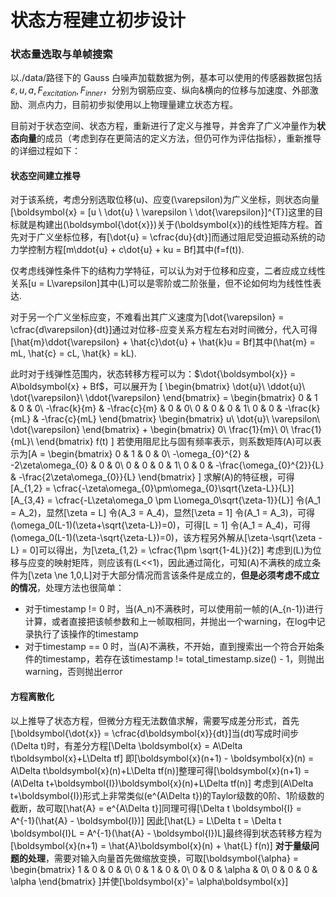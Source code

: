 # 状态方程建立初步设计

### 状态量选取与单帧搜索

以./data/路径下的 Gauss 白噪声加载数据为例，基本可以使用的传感器数据包括$\varepsilon, u, a, F_{excitation}, F_{inner}$，分别为钢筋应变、纵向&横向的位移与加速度、外部激励、测点内力，目前初步拟使用以上物理量建立状态方程。

目前对于状态空间、状态方程，重新进行了定义与推导，并舍弃了广义冲量作为**状态向量**的成员（考虑到存在更简洁的定义方法，但仍可作为评估指标），重新推导的详细过程如下：

#### 状态空间建立推导

对于该系统，考虑分别选取位移\(u\)、应变\(\varepsilon\)为广义坐标，则状态向量\[\boldsymbol{x} = [u \ \dot{u} \ \varepsilon \ \dot{\varepsilon}]^{T}\]这里的目标就是构建出\(\boldsymbol{\dot{x}}\)关于\(\boldsymbol{x}\)的线性矩阵方程。首先对于广义坐标位移，有\[\dot{u} = \cfrac{du}{dt}\]而通过阻尼受迫振动系统的动力学控制方程\[m\ddot{u} + c\dot{u} + ku = Bf\]其中\(f=f(t)\).

仅考虑线弹性条件下的结构力学特征，可以认为对于位移和应变，二者应成立线性关系\[u = L\varepsilon\]其中\(L\)可以是零阶或二阶张量，但不论如何均为线性性表达.

对于另一个广义坐标应变，不难看出其广义速度为\[\dot{\varepsilon} = \cfrac{d\varepsilon}{dt}\]通过对位移-应变关系方程左右对时间微分，代入可得\[\hat{m}\ddot{\varepsilon} + \hat{c}\dot{u} + \hat{k}u = Bf\]其中\(\hat{m} = mL, \hat{c} = cL, \hat{k} = kL\).

此时对于线弹性范围内，状态转移方程可以为：$\dot{\boldsymbol{x}} = A\boldsymbol{x} + Bf$，可以展开为
  \[
  \begin{bmatrix}
  \dot{u}\\
  \ddot{u}\\
  \dot{\varepsilon}\\
  \ddot{\varepsilon}
  \end{bmatrix} =
  \begin{bmatrix}
  0 & 1 & 0 & 0\\
  -\frac{k}{m} & -\frac{c}{m} & 0 & 0\\
  0 & 0 & 0 & 1\\
  0 & 0 & -\frac{k}{mL} & -\frac{c}{mL}
  \end{bmatrix}
  \begin{bmatrix}
  u\\
  \dot{u}\\
  \varepsilon\\
  \dot{\varepsilon}
  \end{bmatrix} +
  \begin{bmatrix}
  0\\
  \frac{1}{m}\\
  0\\
  \frac{1}{mL}\\
  \end{bmatrix} f(t)
  \]
若使用阻尼比与固有频率表示，则系数矩阵\(A\)可以表示为\[A = 
  \begin{bmatrix}
  0 & 1 & 0 & 0\\
  -\omega_{0}^{2} & -2\zeta\omega_{0} & 0 & 0\\
  0 & 0 & 0 & 1\\
  0 & 0 & -\frac{\omega_{0}^{2}}{L} & -\frac{2\zeta\omega_{0}}{L}
  \end{bmatrix} \]
求解\(A\)的特征根，可得\[A_{1,2} = \cfrac{-\zeta\omega_{0}\pm\omega_{0}\sqrt{\zeta-L}}{L}\]\[A_{3,4} = \cfrac{-L\zeta\omega_0 \pm L\omega_0\sqrt{\zeta-1}}{L}\]
令\(A_1 = A_2\)，显然\[\zeta = L\]
令\(A_3 = A_4\)，显然\[\zeta = 1\]
令\(A_1 = A_3\)，可得\(\omega_0(L-1)(\zeta+\sqrt{\zeta-L})=0\)，可得\[L = 1\]
令\(A_1 = A_4\)，可得\(\omega_0(L-1)(\zeta-\sqrt{\zeta-L})=0\)，该方程另外解从\[\zeta-\sqrt{\zeta - L} = 0\]可以得出，为\[\zeta_{1,2} = \cfrac{1\pm \sqrt{1-4L}}{2}\]
考虑到\(L\)为位移与应变的映射矩阵，则应该有\(L<<1\)，因此通过简化，可知\(A\)不满秩的成立条件为\[\zeta \ne 1,0,L\]对于大部分情况而言该条件是成立的，**但是必须考虑不成立的情况**，处理方法也很简单：
- 对于timestamp != 0 时，当\(A_n\)不满秩时，可以使用前一帧的\(A_{n-1}\)进行计算，或者直接把该帧参数和上一帧取相同，并抛出一个warning，在log中记录执行了该操作的timestamp
- 对于timestamp == 0 时，当\(A\)不满秩，不开始，直到搜索出一个符合开始条件的timestamp，若存在该timestamp != total_timestamp.size() - 1，则抛出warning，否则抛出error

#### 方程离散化

以上推导了状态方程，但微分方程无法数值求解，需要写成差分形式，首先\[\boldsymbol{\dot{x}} = \cfrac{d\boldsymbol{x}}{dt}\]当\(dt\)写成时间步\(\Delta t\)时，有差分方程\[\Delta \boldsymbol{x} = A\Delta t\boldsymbol{x}+L\Delta tf\]
即\[\boldsymbol{x}(n+1) - \boldsymbol{x}(n) = A\Delta t\boldsymbol{x}(n)+L\Delta tf(n)\]整理可得\[\boldsymbol{x}(n+1) = (A\Delta t+\boldsymbol{I})\boldsymbol{x}(n)+L\Delta tf(n)\]
考虑到\(A\Delta t+\boldsymbol{I}\)形式上非常类似\(e^{A\Delta t}\)的Taylor级数的0阶、1阶级数的截断，故可取\[\hat{A} = e^{A\Delta t}\]同理可得\[\Delta t \boldsymbol{I} = A^{-1}(\hat{A} - \boldsymbol{I})\]
因此\[\hat{L} = L\Delta t = \Delta t \boldsymbol{I}L =  A^{-1}(\hat{A} - \boldsymbol{I})L\]最终得到状态转移方程为\[\boldsymbol{x}(n+1) = \hat{A}\boldsymbol{x}(n) + \hat{L} f(n)\]
**对于量级问题的处理**，需要对输入向量首先做缩放变换，可取\[\boldsymbol{\alpha} =  
  \begin{bmatrix}
  1 & 0 & 0 & 0\\
  0 & 1 & 0 & 0\\
  0 & 0 & \alpha & 0\\
  0 & 0 & 0 & \alpha
  \end{bmatrix} \]并使\[\boldsymbol{x}'= \alpha\boldsymbol{x}\]